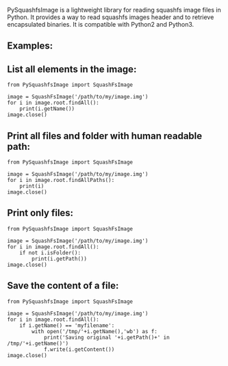 PySquashfsImage is a lightweight library for reading squashfs image files in Python.
It provides a way to read squashfs images header and to retrieve encapsulated binaries.
It is compatible with Python2 and Python3.

Examples:
---------

List all elements in the image:
-------------------------------
```
from PySquashfsImage import SquashFsImage

image = SquashFsImage('/path/to/my/image.img')
for i in image.root.findAll():
    print(i.getName())
image.close()
```

Print all files and folder with human readable path:
----------------------------------------------------
```
from PySquashfsImage import SquashFsImage

image = SquashFsImage('/path/to/my/image.img')
for i in image.root.findAllPaths():
    print(i)
image.close()
```

Print only files:
-----------------
```
from PySquashfsImage import SquashFsImage

image = SquashFsImage('/path/to/my/image.img')
for i in image.root.findAll():
    if not i.isFolder():
        print(i.getPath())
image.close()
```

Save the content of a file:
---------------------------
```
from PySquashfsImage import SquashFsImage

image = SquashFsImage('/path/to/my/image.img')
for i in image.root.findAll():
    if i.getName() == 'myfilename':
        with open('/tmp/'+i.getName(),'wb') as f:
            print('Saving original '+i.getPath()+' in /tmp/'+i.getName()')
            f.write(i.getContent())
image.close()
```

